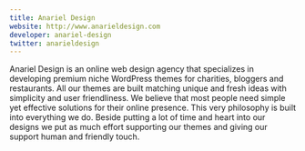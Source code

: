 ```yaml
---
title: Anariel Design
website: http://www.anarieldesign.com
developer: anariel-design
twitter: anarieldesign
---
```

Anariel Design is an online web design agency that specializes in developing premium niche WordPress themes for charities, bloggers and restaurants. All our themes are built matching unique and fresh ideas with simplicity and user friendliness. We believe that most people need simple yet effective solutions for their online presence. This very philosophy is built into everything we do. Beside putting a lot of time and heart into our designs we put as much effort supporting our themes and giving our support human and friendly touch.